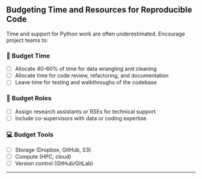
## Budgeting Time and Resources for Reproducible Code

Time and support for Python work are often underestimated. Encourage project teams to:

### 🧾 Budget Time
- [ ] Allocate 40–60% of time for data wrangling and cleaning
- [ ] Allocate time for code review, refactoring, and documentation
- [ ] Leave time for testing and walkthroughs of the codebase

### 🧠 Budget Roles
- [ ] Assign research assistants or RSEs for technical support
- [ ] Include co-supervisors with data or coding expertise

### 💻 Budget Tools
- [ ] Storage (Dropbox, GitHub, S3)
- [ ] Compute (HPC, cloud)
- [ ] Version control (GitHub/GitLab)

---
